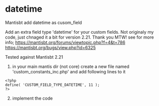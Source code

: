 # datetime
 Mantisbt add datetime as cusom_field


Add an extra field type 'datetime' for your custom fields.
Not originaly my code, just chnaged it a bit for version 2.21. Thank you MTW!
see for more info;
https://mantisbt.org/forums/viewtopic.php?f=4&t=786
https://mantisbt.org/bugs/view.php?id=6325


Tested against Mantisbt 2.21

1) in your main mantis dir (not core) create a new file named 'custom_constants_inc.php' and add following lines to it
```
<?php
define( 'CUSTOM_FIELD_TYPE_DATETIME', 11 );
?>
```

2) implement the code
